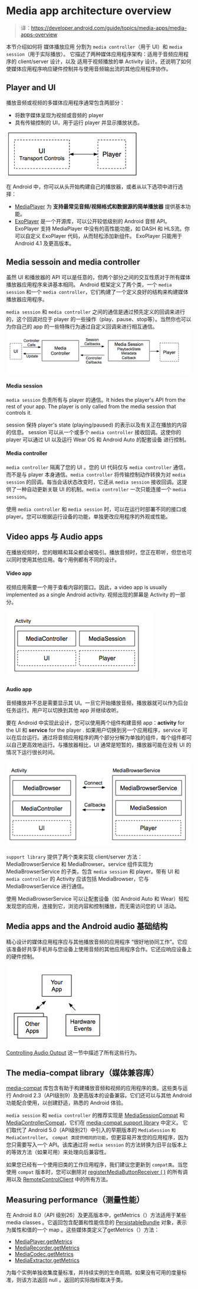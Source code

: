 # Media app architecture overview

> 译：https://developer.android.com/guide/topics/media-apps/media-apps-overview

本节介绍如何将 媒体播放应用 分割为 `media controller`（用于 UI）和 `media session`（用于实际播放）。
它描述了两种媒体应用程序架构：适用于音频应用程序的 client/server 设计，以及 适用于视频播放的单 Activity 设计。还说明了如何使媒体应用程序响应硬件控制并与使用音频输出流的其他应用程序协作。

## Player and UI

播放音频或视频的多媒体应用程序通常包含两部分：
- 将数字媒体呈现为视频或音频的 player
- 具有传输控制的 UI，用于运行 player 并显示播放状态。

![ui-and-player](../../img/ui-and-player.png)

在 Android 中，你可以从头开始构建自己的播放器，或者从以下选项中进行选择：
- [MediaPlayer](https://developer.android.com/guide/topics/media/mediaplayer) 为 **支持最常见音频/视频格式和数据源的简单播放器** 提供基本功能。
- [ExoPlayer](https://developer.android.com/guide/topics/media/exoplayer) 是一个开源库，可以公开较低级别的 Android 音频 API。 ExoPlayer 支持 MediaPlayer 中没有的高性能功能，如 DASH 和 HLS流。你可以自定义 ExoPlayer 代码，从而轻松添加新组件。 ExoPlayer 只能用于 Android 4.1 及更高版本。

## Media sessoin and media controller

虽然 UI 和播放器的 API 可以是任意的，但两个部分之间的交互性质对于所有媒体播放器应用程序来讲基本相同。 Android 框架定义了两个类，一个 `media session` 和一个 `media controller`，它们构建了一个定义良好的结构来构建媒体播放器应用程序。

`media session` 和 `media controller` 之间的通信是通过预先定义的回调来进行的，这个回调对应于 player 的一些操作（play、pause、stop等）。当然你也可以为你自己的 app 的一些特殊行为通过自定义回调来进行相互通信。
![controller-and-session](../../img/controller-and-session.png)

#### Media session

`media session` 负责所有与 player 的通信。It hides the player's API from the rest of your app. The player is only called from the media session that controls it.

session 保持 player's state (playing/paused) 的表示以及有关正在播放的内容的信息。
session 可以从一个或多个 `media controller` 接收回调。这使你的 player 可以通过 UI 以及运行 Wear OS 和 Android Auto 的配套设备 进行控制。

#### Media controller

`media controller` 隔离了您的 UI 。您的 UI 代码仅与 `media controller` 通信，而不是与 player 本身通信。`media controller` 将传输控制动作转换为对 `media session` 的回调。每当会话状态改变时，它还从 `media session` 接收回调。这提供了一种自动更新关联 UI 的机制。`media controller` 一次只能连接一个 `media session`。

使用 `media controller` 和 `media session` 时，可以在运行时部署不同的接口或 player。您可以根据运行设备的功能，单独更改应用程序的外观或性能。


## Video apps 与 Audio apps

在播放视频时，您的眼睛和耳朵都会被吸引。播放音频时，您正在聆听，但您也可以同时使用其他应用。每个用例都有不同的设计。

#### Video app

视频应用需要一个用于查看内容的窗口。因此，a video app is usually implemented as a single Android activity. 视频出现的屏幕是 Activity 的一部分。

![video-player-activity](../../img/video-player-activity.png)

#### Audio app

音频播放并不总是需要显示其 UI。一旦它开始播放音频，播放器就可以作为后台任务运行。用户可以切换到其他 app 并继续收听。

要在 Android 中实现此设计，您可以使用两个组件构建音频 app：**activity** for the UI 和 **service** for the player .
如果用户切换到另一个应用程序，service 可以在后台运行。通过将音频应用程序的两个部分分解为单独的组件，每个组件都可以自己更高效地运行。与播放器相比，UI 通常是短暂的，播放器可能在没有 UI 的情况下运行很长时间。

![audio-app](../../img/audio-app.png)

`support library` 提供了两个类来实现 client/server 方法：MediaBrowserService 和 MediaBrowser。service 组件实现为 MediaBrowserService 的子类，包含 `media session` 和 player。带有 UI 和 `media controller` 的 Activity 应该包括 MediaBrowser，它与 MediaBrowserService 进行通信。

使用 MediaBrowserService 可以让配套设备（如 Android Auto 和 Wear）轻松发现您的应用，连接到它，浏览内容和控制播放，而无需访问您的 UI 活动。


## Media apps and the Android audio 基础结构

精心设计的媒体应用程序应与其他播放音频的应用程序 “很好地协同工作”。它应该准备好共享手机并与您设备上使用音频的其他应用程序合作。它还应响应设备上的硬件控制。

![plays-with-others](../../img/plays-with-others.png)

[Controlling Audio Output](https://developer.android.com/guide/topics/media-apps/volume-and-earphones) 这一节中描述了所有这些行为。

## The media-compat library（媒体兼容库）

[media-compat](https://developer.android.com/reference/android/support/v4/media/session/package-summary) 库包含有助于构建播放音频和视频的应用程序的类。这些类与运行 Android 2.3（API级别9）及更高版本的设备兼容。它们还可以与其他 Android 功能配合使用，以创建舒适，熟悉的 Android 体验。

`media session` 和 `media controller` 的推荐实现是 [MediaSessionCompat](https://developer.android.com/reference/android/support/v4/media/session/MediaSessionCompat) 和 [MediaControllerCompat](https://developer.android.com/reference/android/support/v4/media/session/MediaControllerCompat)，它们在 [media-compat support library](https://developer.android.com/topic/libraries/support-library/features#media-playback) 中定义。
它们取代了 Android 5.0（API级别21）中引入的早期版本的 `MediaSession` `和MediaController`。 `compat 类提供相同的功能`，但更容易开发您的应用程序，因为您只需要写入一个 API。该库通过将 `media session` 的方法转换为旧平台版本上的等效方法（如果可用）来处理向后兼容性。

如果您已经有一个使用旧类的工作应用程序，我们建议您更新到 `compat类`。当您使用 `compat` 版本时，您可以删除对 [registerMediaButtonReceiver ( )](https://developer.android.com/reference/android/media/AudioManager#registerMediaButtonEventReceiver(android.content.ComponentName)) 的所有调用以及 [RemoteControlClient](https://developer.android.com/reference/android/media/RemoteControlClient) 中的所有方法。

## Measuring performance（测量性能）

在 Android 8.0（API 级别26）及更高版本中，getMetrics（）方法适用于某些 media classes 。它返回包含配置和性能信息的 [PersistableBundle](https://developer.android.com/reference/android/os/PersistableBundle) 对象，表示为属性和值的一个 map 。这些媒体类定义了getMetrics（）方法：

- [MediaPlayer.getMetrics](https://developer.android.com/reference/android/media/MediaPlayer#getMetrics())
- [MediaRecorder.getMetrics](https://developer.android.com/reference/android/media/MediaRecorder#getMetrics())
- [MediaCodec.getMetrics](https://developer.android.com/reference/android/media/MediaPlayer#getMetrics())
- [MediaExtractor.getMetrics](https://developer.android.com/reference/android/media/MediaPlayer#getMetrics())

为每个实例单独收集度量标准，并持续实例的生命周期。如果没有可用的度量标准，则该方法返回 null 。返回的实际指标取决于类。
